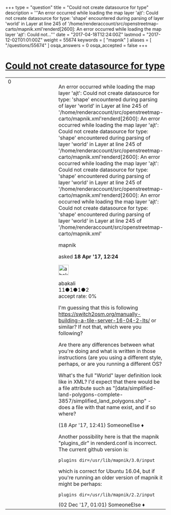 +++
type = "question"
title = "Could not create datasource for type"
description = '''An error occurred while loading the map layer &#x27;ajt&#x27;: Could not create datasource for type: &#x27;shape&#x27; encountered during parsing of layer &#x27;world&#x27; in Layer at line 245 of &#x27;/home/renderaccount/src/openstreetmap-carto/mapnik.xml&#x27;renderd[2600]: An error occurred while loading the map layer &#x27;ajt&#x27;: Could not...'''
date = "2017-04-18T12:24:00Z"
lastmod = "2017-12-02T01:01:00Z"
weight = 55674
keywords = [ "mapnik" ]
aliases = [ "/questions/55674" ]
osqa_answers = 0
osqa_accepted = false
+++

<div class="headNormal">

# [Could not create datasource for type](/questions/55674/could-not-create-datasource-for-type)

</div>

<div id="main-body">

<div id="askform">

<table id="question-table" style="width:100%;">
<colgroup>
<col style="width: 50%" />
<col style="width: 50%" />
</colgroup>
<tbody>
<tr>
<td style="width: 30px; vertical-align: top"><div class="vote-buttons">
<span id="post-55674-upvote" class="ajax-command post-vote up" rel="nofollow" title="I like this post (click again to cancel)"> </span>
<div id="post-55674-score" class="post-score" title="current number of votes">
0
</div>
<span id="post-55674-downvote" class="ajax-command post-vote down" rel="nofollow" title="I dont like this post (click again to cancel)"> </span> <span id="favorite-mark" class="ajax-command favorite-mark" rel="nofollow" title="mark/unmark this question as favorite (click again to cancel)"> </span>
<div id="favorite-count" class="favorite-count">
&#10;</div>
</div></td>
<td><div id="item-right">
<div class="question-body">
<p>An error occurred while loading the map layer 'ajt': Could not create datasource for type: 'shape' encountered during parsing of layer 'world' in Layer at line 245 of '/home/renderaccount/src/openstreetmap-carto/mapnik.xml'renderd[2600]: An error occurred while loading the map layer 'ajt': Could not create datasource for type: 'shape' encountered during parsing of layer 'world' in Layer at line 245 of '/home/renderaccount/src/openstreetmap-carto/mapnik.xml'renderd[2600]: An error occurred while loading the map layer 'ajt': Could not create datasource for type: 'shape' encountered during parsing of layer 'world' in Layer at line 245 of '/home/renderaccount/src/openstreetmap-carto/mapnik.xml'renderd[2600]: An error occurred while loading the map layer 'ajt': Could not create datasource for type: 'shape' encountered during parsing of layer 'world' in Layer at line 245 of '/home/renderaccount/src/openstreetmap-carto/mapnik.xml'</p>
</div>
<div id="question-tags" class="tags-container tags">
<span class="post-tag tag-link-mapnik" rel="tag" title="see questions tagged &#39;mapnik&#39;">mapnik</span>
</div>
<div id="question-controls" class="post-controls">
&#10;</div>
<div class="post-update-info-container">
<div class="post-update-info post-update-info-user">
<p>asked <strong>18 Apr '17, 12:24</strong></p>
<img src="https://secure.gravatar.com/avatar/f9d8c17b22a009b622cd86dfbe42cf20?s=32&amp;d=identicon&amp;r=g" class="gravatar" width="32" height="32" alt="abakali&#39;s gravatar image" />
<p><span>abakali</span><br />
<span class="score" title="11 reputation points">11</span><span title="1 badges"><span class="badge1">●</span><span class="badgecount">1</span></span><span title="1 badges"><span class="silver">●</span><span class="badgecount">1</span></span><span title="2 badges"><span class="bronze">●</span><span class="badgecount">2</span></span><br />
<span class="accept_rate" title="Rate of the user&#39;s accepted answers">accept rate:</span> <span title="abakali has no accepted answers">0%</span></p>
</div>
</div>
<div id="comments-container-55674" class="comments-container">
<span id="55675"></span>
<div id="comment-55675" class="comment">
<div id="post-55675-score" class="comment-score">
&#10;</div>
<div class="comment-text">
<p>I'm guessing that this is following <a href="https://switch2osm.org/manually-building-a-tile-server-16-04-2-lts/">https://switch2osm.org/manually-building-a-tile-server-16-04-2-lts/</a> or similar? If not that, which were you following?</p>
<p>Are there any differences between what you're doing and what is written in those instructions (are you using a different style, perhaps, or are you running a different OS?</p>
<p>What's the full "World" layer definition look like in XML? I'd expect that there would be a file attribute such as "[data/simplified-land-polygons-complete-3857/simplified_land_polygons.shp" - does a file with that name exist, and if so where?</p>
</div>
<div id="comment-55675-info" class="comment-info">
<span class="comment-age">(18 Apr '17, 12:41)</span> <span class="comment-user userinfo">SomeoneElse ♦</span>
</div>
</div>
<span id="60932"></span>
<div id="comment-60932" class="comment">
<div id="post-60932-score" class="comment-score">
&#10;</div>
<div class="comment-text">
<p>Another possibility here is that the mapnik "plugins_dir" in renderd.conf is incorrect. The current github version is:</p>
<pre><code>plugins_dir=/usr/lib/mapnik/3.0/input</code></pre>
<p>which is correct for Ubuntu 16.04, but if you're running an older version of mapnik it might be perhaps:</p>
<pre><code>plugins_dir=/usr/lib/mapnik/2.2/input</code></pre>
</div>
<div id="comment-60932-info" class="comment-info">
<span class="comment-age">(02 Dec '17, 01:01)</span> <span class="comment-user userinfo">SomeoneElse ♦</span>
</div>
</div>
</div>
<div id="comment-tools-55674" class="comment-tools">
&#10;</div>
<div class="clear">
&#10;</div>
<div id="comment-55674-form-container" class="comment-form-container">
&#10;</div>
<div class="clear">
&#10;</div>
</div></td>
</tr>
</tbody>
</table>

</div>

</div>


